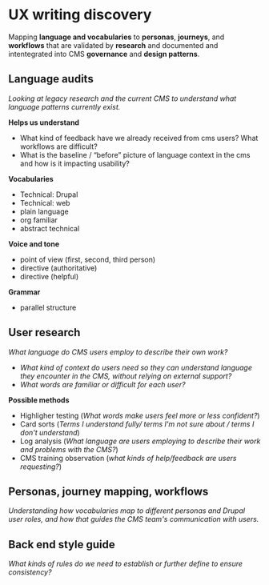 # UX writing discovery

Mapping **language and vocabularies** to **personas**, **journeys**, and **workflows** that are validated by **research** and documented and intentegrated into CMS **governance** and **design patterns**.

## Language audits

_Looking at legacy research and the current CMS to understand what language patterns currently exist._

**Helps us understand**

* What kind of feedback have we already received from cms users? What workflows are difficult?
* What is the baseline / “before” picture of language context in the cms and how is it impacting usability?

**Vocabularies**

* Technical: Drupal
* Technical: web
* plain language
* org familiar
* abstract technical

**Voice and tone**

* point of view \(first, second, third person\)
* directive \(authoritative\)
* directive \(helpful\)

**Grammar**

* parallel structure

## User research

_What language do CMS users employ to describe their own work?_

* _What kind of context do users need so they can understand language they encounter in the CMS, without relying on external support?_
* _What words are familiar or difficult for each user?_

**Possible methods**

* Highligher testing \(_What words make users feel more or less confident?_\)
* Card sorts \(_Terms I understand fully/ terms I'm not sure about / terms I don't understand_\)
* Log analysis \(_What language are users employing to describe their work and problems with the CMS?_\)
* CMS training observation \(_what kinds of help/feedback are users requesting?_\)

## Personas, journey mapping, workflows

_Understanding how vocabularies map to different personas and Drupal user roles, and how that guides the CMS team's communication with users._

## Back end style guide

_What kinds of rules do we need to establish or further define to ensure consistency?_

